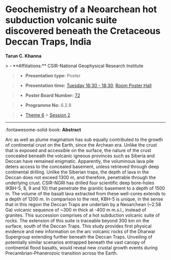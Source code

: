 # Geochemistry of a Neoarchean hot subduction volcanic suite discovered beneath the Cretaceous Deccan Traps, India

**Tarun C. Khanna**

<!-- more -->> - **Affiliations:** CSIR-National Geophysical Research Institute

> - **Presentation type:** Poster

> - **Presentation time:** [Tuesday 16:30 - 18:30](../sessions_comparison.md#__tabbed_2_6), [Room Poster Hall](../maps_venue.md#__tabbed_1_1)

> - **Poster Board Number:** [72](../map_poster_boards.md#tuesday)

> - **Programme No:** 6.2.8

> - [Theme 6](../theme6.md) > [Session 2](../sessions/session-6-2.md)

--- 

:fontawesome-solid-book: **Abstract**

Arc as well as plume magmatism has sub equally contributed to the growth of continental crust on the Earth, since the Archean era. Unlike the crust that is exposed and accessible on the surface, the nature of the crust concealed beneath the volcanic igneous provinces such as Siberia and Deccan have remained enigmatic. Apparently, the voluminous lava pile deters access to the concealed basement, unless retrieved through deep continental drilling. Unlike the Siberian traps, the depth of lava in the Deccan does not exceed 1300 m, and therefore, penetrable through the underlying crust. CSIR-NGRI has drilled four scientific deep bore-holes (KBH-5, 8, 9 and 10) that penetrate the granitic basement to a depth of 1500 m. The volume of the basalt lava extracted from these well-cores extends to a depth of 1200 m. In comparison to the rest, KBH-5 is unique, in the sense that in this region the Deccan Traps are underlain by a Neoarchean (~2.58 Ga) volcanic sequence of ~300 m thick at -400 m m.s.l., instead of granites. This succession comprises of a hot subduction volcanic suite of rocks. The extension of this suite is traceable beyond 300 km on the surface, south of the Deccan Traps. This study provides first physical evidence and new information on the arc volcanic rocks of the Dharwar Supergroup extending further beneath the Deccan Traps. Unveiling of potentially similar scenarios entrapped beneath the vast canopy of continental flood basalts, would reveal new crustal growth events during Precambrian-Phanerozoic transition across the Earth.

